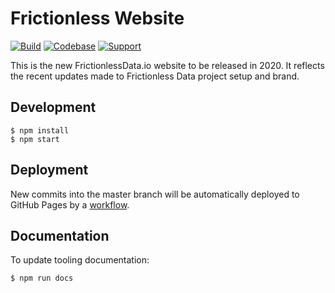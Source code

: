 # Frictionless Website

[![Build](https://img.shields.io/github/workflow/status/frictionlessdata/website/general/main)](https://github.com/frictionlessdata/website/actions)
[![Codebase](https://img.shields.io/badge/codebase-github-brightgreen)](https://github.com/frictionlessdata/website)
[![Support](https://img.shields.io/badge/support-discord-brightgreen)](https://discord.com/channels/695635777199145130/695635777199145133)

This is the new FrictionlessData.io website to be released in 2020. It reflects the recent updates made to Frictionless Data project setup and brand.

## Development

```console
$ npm install
$ npm start
```

## Deployment

New commits into the master branch will be automatically deployed to GitHub Pages by a [workflow](.github/workflows/main.yml).

## Documentation

To update tooling documentation:

```console
$ npm run docs
```
